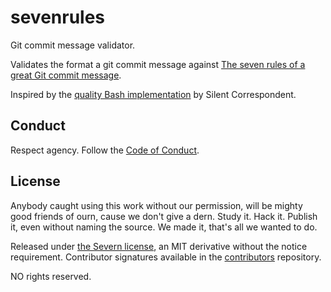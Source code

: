 # sevenrules

Git commit message validator.

Validates the format a git commit message against [The seven rules of a great Git commit message](https://chris.beams.io/posts/git-commit/#seven-rules).

Inspired by the [quality Bash implementation](https://gitlab.com/silent.correspondent/commit-msg/blob/master/commit-msg.sh) by Silent Correspondent.

## Conduct

Respect agency. Follow the [Code of Conduct](CODE_OF_CONDUCT.md).

## License

Anybody caught using this work without our permission, will be mighty good friends of ourn, cause we don't give a dern. Study it. Hack it. Publish it, even without naming the source. We made it, that's all we wanted to do.

Released under [the Severn license](LICENSE), an MIT derivative without the notice requirement. Contributor signatures available in the [contributors](https://github.com/severndb/contributors) repository.

NO rights reserved.